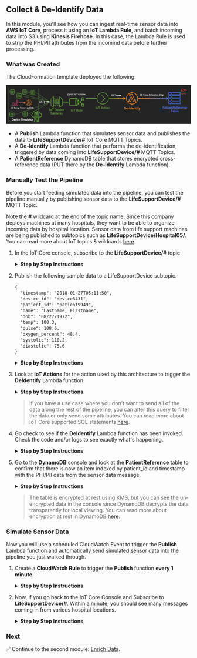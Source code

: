 ## Collect & De-Identify Data

In this module, you'll see how you can ingest real-time sensor data into **AWS IoT Core**, process it using an **IoT Lambda Rule**, and batch incoming data into S3 using **Kinesis Firehose**. In this case, the Lambda Rule is used to strip the PHI/PII attributes from the incomind data before further processing.

### What was Created

The CloudFormation template deployed the following:

![Module 1 Architecture](Screenshots/arch-mod1.png)

* A **Publish** Lambda function that simulates sensor data and publishes the data to **LifeSupportDevice/#** IoT Core MQTT Topics.
* A **De-Identify** Lambda function that performs the de-identification, triggered by data coming into **LifeSupportDevice/#** MQTT Topics.
* A **PatientReference** DynamoDB table that stores encrypted cross-reference data (PUT there by the **De-Identify** Lambda function).

### Manually Test the Pipeline
Before you start feeding simulated data into the pipeline, you can test the pipeline manually by publishing sensor data to the **LifeSupportDevice/#** MQTT Topic. 

Note the **#** wildcard at the end of the topic name. Since this company deploys machines at many hospitals, they want to be able to organize incoming data by hospital location. Sensor data from life support machines are being published to subtopics such as **LifeSupportDevice/Hospital05/**. You can read more about IoT topics & wildcards [here][iot-topic].

1. In the IoT Core console, subscribe to the **LifeSupportDevice/#** topic

	<details><summary><strong>Step by Step Instructions</strong></summary>

	1. Go to the **IoT Core** Console.

	1. Navigate to the **Test** tab in the left panel.

	1. If you have never used IoT Core in this region, you will see the message "We are provisioning a Device Gateway endpoint for your account..." If so, wait a few minutes and try again.

	1. Type **LifeSupportDevice/#** into the **Subscription topic** text box and click **Subscribe to topic**

	![IoT Test Console](Screenshots/iot-test.png)
	
	</details>
	
1. Publish the following sample data to a LifeSupportDevice subtopic.

	```
	{
	  "timestamp": "2018-01-27T05:11:50",
	  "device_id": "device8431",
	  "patient_id": "patient9949",
	  "name": "Lastname, Firstname",
	  "dob": "08/27/1972",
	  "temp": 100.3,
	  "pulse": 108.6,
	  "oxygen_percent": 48.4,
	  "systolic": 110.2,
	  "diastolic": 75.6
	}
	```
	
	<details><summary><strong>Step by Step Instructions</strong></summary>

	1. From the previous step, you have been taken to a view where you can publish directly to the topic. In the code box, delete the existing MQTT message and paste the sample data from above.
		
	1. You will need to **replace the # wildcard** with a value in order to Publish. The simulated data will be publishing to subtopics: **LifeSupportDevice/HospitalXX**, where the Xs are digits.

		![IoT Publish Console](Screenshots/iot-publish.png)

	1. Click **Publish to Topic**. You should immediately see the same message pop up in the window below the code box. Later on, when there is incoming data, you can see it stream in at this same console.

	</details>

1. Look at **IoT Actions** for the action used by this architecture to trigger the **DeIdentify** Lambda function.

	<details><summary><strong>Step by Step Instructions</strong></summary>

	1. Go to the **Act** tab in the left panel.

	1. Click on the rule called **\<stack-name\>DeIdentifyIoTXXXX**, where \<stack-name\> is what you called the CloudFormation stack during Set Up.

		> If you're at an event where set up was done for you, look for a rule called **streamingworkshopDeIdentifyIoTXXXX**.

	1. Since the query is `SELECT * FROM 'LifeSupportDevice/#'`, all of the messages sent to the **LifeSupportDevice/#** topic trigger the Lambda function. 

	1. You can see here that this IoT Action is invoking the **DeIdentify** Lambda function.

	</details>

	> If you have a use case where you don't want to send all of the data along the rest of the pipeline, you can alter this query to filter the data or only send some attributes. You can read more about IoT Core supported SQL statements [here][iot-sql].

1. Go check to see if the **DeIdentify** Lambda function has been invoked. Check the code and/or logs to see exactly what's happening.
	
	<details><summary><strong>Step by Step Instructions</strong></summary>

	1. Go to the **Lambda** console by clicking the **Services** dropdown in the top left corner.

	1. Click on the **DeIdentify** Lambda function.

	1. Under the **Monitoring** tab, you can see quick stats on invocation and errors, etc. Since you only sent one message so far, you should only see one dot in each of these graphs.

		![DeIdentify Monitoring Tab](Screenshots/deidentify-monitoring.png)

	1. You can see more detail about invocations by clicking on **View logs in CloudWatch**.

	1. Click on the latest (closest to the top) **Log Stream**.

	1. You should see something like this:

		![CloudWatch Logs](Screenshots/deidentify-cloudwatch-logs.png)

		> From these logs, you can see that something was put into a **DynamoDB** table, a **de-identified message** with PII/PHI data removed was created, and then was put into a **Kinesis Firehose**. 
	
	</details>

1. Go to the **DynamoDB** console and look at the **PatientReference** table to confirm that there is now an item indexed by patient_id and timestamp with the PHI/PII data from the sensor data message.

	<details><summary><strong>Step by Step Instructions</strong></summary>

	1. Go to the **DynamoDB** Console.
	1. In the left-hand panel, click on **Tables**.
	1. Go to the **PatientReference** Table.
	1. Click on the **Items** tab.

	![PatientReference Table](Screenshots/patientref-table.png)
	
	</details>

	> The table is encrypted at rest using KMS, but you can see the un-encrypted data in the console since DynamoDB decrypts the data transparently for local viewing. You can read more about encryption at rest in DynamoDB [here][dynamo-encryption].

### Simulate Sensor Data
Now you will use a scheduled CloudWatch Event to trigger the **Publish** Lambda function and automatically send simulated sensor data into the pipeline you just walked through.

1. Create a **CloudWatch Rule** to trigger the **Publish** function **every 1 minute**.

	<details><summary><strong>Step by Step Instructions</strong></summary>

	1. Go to the **CloudWatch** console.

	1. Under **Events**, click on **Rules**.

	1. Click on **Create rule**. 

	1. Under **Event Source**, select **Schedule**, and change it to **Fixed rate of 1 Minutes**, so that the function will be triggered every minute.

	1. Under **Targets**, click **Add target**.

	1. Under **Lambda function**, select the **Publish** function.

		![CloudWatch Publish Rule](Screenshots/cloudwatch-rule.png)

	1. Click **Configure details**, type a name like **publish-sensor-data-every-min** into the **Name** box, and click **Create rule**. Leave the box checked so that the event is enabled.

	</details>

1. Now, if you go back to the IoT Core Console and Subscribe to **LifeSupportDevice/#**. Within a minute, you should see many messages coming in from various hospital locations.

	<details><summary><strong>Step by Step Instructions</strong></summary>
	
	1. Go to the **IoT Core** Console

	1. Navigate to the **Test** tab in the left panel.

	1. Type **LifeSupportDevice/#** into the **Subscription topic** text box and click **Subscribe to topic**
	
	</details>

### Next

:white_check_mark: Continue to the second module: [Enrich Data][enrich].

[iot-topic]: https://docs.aws.amazon.com/iot/latest/developerguide/topics.html
[iot-sql]: https://docs.aws.amazon.com/iot/latest/developerguide/iot-sql-reference.html
[dynamo-encryption]: https://docs.aws.amazon.com/amazondynamodb/latest/developerguide/EncryptionAtRest.html
[enrich]: ../2_Enrich/

